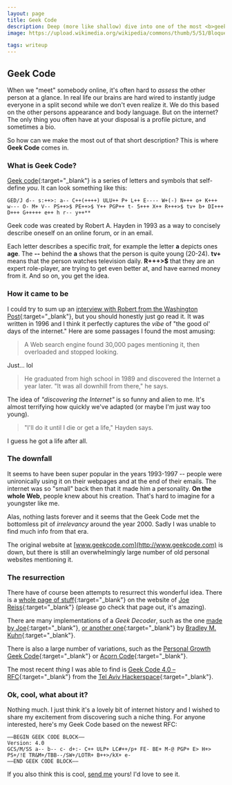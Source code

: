 ```yaml
---
layout: page
title: Geek Code
description: Deep (more like shallow) dive into one of the most <b>geek</b> creations on the internet.
image: https://upload.wikimedia.org/wikipedia/commons/thumb/5/51/Bloque_de_c%C3%B3digo_geek_%281330560000%29.svg/1200px-Bloque_de_c%C3%B3digo_geek_%281330560000%29.svg.png

tags: writeup
---
```


## Geek Code

When we "meet" somebody online, it's often hard to *assess* the other person at a glance. In real life our brains are hard wired to instantly judge everyone in a split second while we don't even realize it. We do this based on the other persons appearance and body language. But on the internet? The only thing you often have at your disposal is a profile picture, and sometimes a bio.

So how can we make the most out of that short description? This is where **Geek Code** comes in.

### What is Geek Code?

[Geek code](https://en.wikipedia.org/wiki/Geek_Code){:target="_blank"} is a series of letters and symbols that self-define *you*. It can look something like this:

```
GED/J d-- s:++>: a-- C++(++++) ULU++ P+ L++ E---- W+(-) N+++ o+ K+++ w--- O- M+ V-- PS++>$ PE++>$ Y++ PGP++ t- 5+++ X++ R+++>$ tv+ b+ DI+++ D+++ G+++++ e++ h r-- y++**
```

Geek code was created by Robert A. Hayden in 1993 as a way to concisely describe oneself on an online forum, or in an email.

Each letter describes a specific *trait*, for example the letter **a** depicts ones **age**. The **\-\-** behind the **a** shows that the person is quite young (20-24). **tv+** means that the person watches television daily. **R+++>$** that they are an expert role-player, are trying to get even better at, and have earned money from it. And so on, you get the idea.

### How it came to be

I could try to sum up an [interview with Robert from the Washington Post](https://www.washingtonpost.com/archive/lifestyle/1996/05/17/the-code-of-the-geeks/764cb760-d6f4-4ba2-860c-e1d1bcc69919/){:target="_blank"}, but you should honestly just go read it. It was written in 1996 and I think it perfectly captures the *vibe* of "the good ol' days of the internet." Here are some passages I found the most amusing:

> A Web search engine found 30,000 pages mentioning it, then overloaded and stopped looking.

Just... lol

> He graduated from high school in 1989 and discovered the Internet a year later. "It was all downhill from there," he says.

The idea of *"discovering the Internet"* is so funny and alien to me. It's almost terrifying how quickly we've adapted (or maybe I'm just way too young).

> "I'll do it until I die or get a life," Hayden says.

I guess he got a life after all.

### The downfall

It seems to have been super popular in the years 1993-1997 -- people were unironically using it on their webpages and at the end of their emails. The internet was so "small" back then that it made him a personality. **On the whole Web**, people knew about his creation. That's hard to imagine for a youngster like me.

Alas, nothing lasts forever and it seems that the Geek Code met the bottomless pit of *irrelevancy* around the year 2000. Sadly I was unable to find much info from that era.

The original website at [www.geekcode.com](http://www.geekcode.com) is down, but there is still an overwhelmingly large number of old personal websites mentioning it.

### The resurrection

There have of course been attempts to resurrect this wonderful idea. There is a [whole page of stuff](http://www.joereiss.net/geek/){:target="_blank"} on the website of [Joe Reiss](http://www.joereiss.net/){:target="_blank"} (please go check that page out, it's amazing).

There are many implementations of a *Geek Decoder*, such as the one [made by Joe](http://www.joereiss.net/geek/ungeek.html){:target="_blank"}, [or another one](https://archive.ph/20130414153627/http://www.ebb.org/ungeek/){:target="_blank"} by [Bradley M. Kuhn](https://en.wikipedia.org/wiki/Bradley_M._Kuhn){:target="_blank"}.

There is also a large number of variations, such as the [Personal Growth Geek Code](https://paulkienitz.net/geek-code.html){:target="_blank"} or [Acorn Code](https://web.archive.org/web/19970713210304/http://www.werewlf.demon.co.uk/quintin/code.html){:target="_blank"}.

The most recent *thing* I was able to find is [Geek Code 4.0 – RFC](https://github.com/telavivmakers/geek_code){:target="_blank"} from the [Tel Aviv Hackerspace](https://wiki.telavivmakers.org/index.php/Main_Page){:target="_blank"}.

### Ok, cool, what about it?

Nothing much. I just think it's a lovely bit of internet history and I wished to share my excitement from discovering such a niche thing. For anyone interested, here's my Geek Code based on the newest RFC:

```
—–BEGIN GEEK CODE BLOCK—–
Version: 4.0
GCS/M/SS a-- b-- c- d+:- C++ ULP+ LC#++/p+ FE- BE+ M-@ PGP+ E> H+> PS+/!E TR&M+/TBB--/SW+/LOTR+ B++>/kX+ e-
—–END GEEK CODE BLOCK—–
```

If you also think this is cool, [send me](/contact/) yours! I'd love to see it.